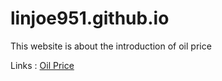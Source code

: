 # linjoe951.github.io

This website is about the introduction of oil price

Links : 
[Oil Price](http://linjoe951.github.io/OIL.html)
